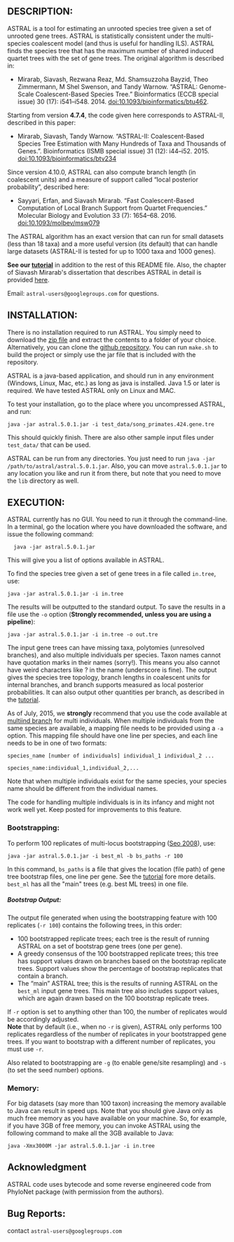 DESCRIPTION:
-----------
ASTRAL is a tool for estimating an unrooted species tree given a set of unrooted gene trees. ASTRAL is statistically consistent under the multi-species coalescent model (and thus is useful for handling ILS). ASTRAL finds the species tree that has the maximum number of shared induced quartet trees with the set of gene trees. 
The original algorithm is described in:

* Mirarab, Siavash, Rezwana Reaz, Md. Shamsuzzoha Bayzid, Theo Zimmermann, M Shel Swenson, and Tandy Warnow. “ASTRAL: Genome-Scale Coalescent-Based Species Tree.” Bioinformatics (ECCB special issue) 30 (17): i541–i548. 2014. [doi:10.1093/bioinformatics/btu462](doi.org/10.1093/bioinformatics/btu462).

Starting from version **4.7.4**, the code given here corresponds to ASTRAL-II, described in this paper: 

* Mirarab, Siavash, Tandy Warnow. “ASTRAL-II: Coalescent-Based Species Tree Estimation with Many Hundreds of Taxa and Thousands of Genes.”. Bioinformatics (ISMB special issue) 31 (12): i44–i52. 2015. [doi:10.1093/bioinformatics/btv234](http://bioinformatics.oxfordjournals.org/content/31/12/i44)

Since version 4.10.0, ASTRAL can also compute branch length (in coalescent units) and a measure of support called “local posterior probability”, described here:

* Sayyari, Erfan, and Siavash Mirarab. “Fast Coalescent-Based Computation of Local Branch Support from Quartet Frequencies.” Molecular Biology and Evolution 33 (7): 1654–68. 2016. [doi:10.1093/molbev/msw079](http://mbe.oxfordjournals.org/content/early/2016/05/12/molbev.msw079.short?rss=1)


The ASTRAL algorithm has an exact version that can run for small datasets (less than 18 taxa) and a more useful version (its default) that can handle large datasets (ASTRAL-II is tested for up to 1000 taxa and 1000 genes).


**See our [tutorial](astral-tutorial.md)** in addition to the rest of this README file. Also, the chapter of Siavash Mirarab's dissertation that describes ASTRAL in detail is provided [here](thesis-astral.pdf).

Email: `astral-users@googlegroups.com` for questions.

INSTALLATION:
-----------
There is no installation required to run ASTRAL. 
You simply need to download the [zip file](https://github.com/smirarab/ASTRAL/raw/master/Astral.5.0.1.zip) 
and extract the contents to a folder of your choice. Alternatively, you can clone the [github repository](https://github.com/smirarab/ASTRAL/). You can run `make.sh` to build the project or simply use the jar file that is included with the repository. 

ASTRAL is a java-based application, and should run in any environment (Windows, Linux, Mac, etc.) as long as java is installed. Java 1.5 or later is required. We have tested ASTRAL only on Linux and MAC.

To test your installation, go to the place where you uncompressed ASTRAL, and run:

```
java -jar astral.5.0.1.jar -i test_data/song_primates.424.gene.tre
```

This should quickly finish. There are also other sample input files under `test_data/` that can be used.

ASTRAL can be run from any directories. You just need to run `java -jar /path/to/astral/astral.5.0.1.jar`.
Also, you can move `astral.5.0.1.jar` to any location you like and run it from there, but note that you need
to move the `lib` directory as well. 

EXECUTION:
-----------
ASTRAL currently has no GUI. You need to run it through the command-line. In a terminal, go the location where you have downloaded the software, and issue the following command:

```
  java -jar astral.5.0.1.jar
```

This will give you a list of options available in ASTRAL.

To find the species tree given a set of gene trees in a file called `in.tree`, use:

```
java -jar astral.5.0.1.jar -i in.tree
```

The results will be outputted to the standard output. To save the results in a file use the `-o` option (**Strongly recommended, unless you are using a pipeline**):

```
java -jar astral.5.0.1.jar -i in.tree -o out.tre
```

The input gene trees can have missing taxa, polytomies (unresolved branches), and also multiple individuals per species. 
Taxon names cannot have quotation marks in their names (sorry!). This means you also cannot have weird characters like ? in the name (underscore is fine).
The output gives the species tree topology, branch lengths in coalescent units
for internal branches, and branch supports measured as local posterior probabilities. It can also output other quantities per branch, 
as described in the [tutorial](astral-tutorial.md).


As of July, 2015, we **strongly** recommend that you use the code available at [multiind branch](https://github.com/smirarab/ASTRAL/tree/multiind) for multi individuals. When multiple individuals from the same species are available, a mapping file needs to be provided using a `-a` option. This mapping file should have one line per species, and each line needs to be in one of two formats:

```
species_name [number of individuals] individual_1 individual_2 ...

species_name:individual_1,individual_2,...
```
Note that when multiple individuals exist for the same species, your species name should be different from the individual names.

The code for handling multiple individuals is in its infancy and might not work well yet. Keep posted for improvements to this feature. 

### Bootstrapping:

To perform 100 replicates of multi-locus bootstrapping ([Seo 2008](http://www.ncbi.nlm.nih.gov/pubmed/18281270)), use:

```
java -jar astral.5.0.1.jar -i best_ml -b bs_paths -r 100
```

In this command, `bs_paths` is a file that gives the location (file path) of gene tree bootstrap files, one line per gene. See the [tutorial](astral-tutorial.md)
fore more details.
`best_ml` has all the "main" trees (e.g. best ML trees) in one file. 

##### Bootstrap Output: 

The output file generated when using the bootstrapping feature with 100 replicates (`-r 100`) contains the following trees, in this order:

* 100 bootstrapped replicate trees; each tree is the result of running ASTRAL on a set of bootstrap gene trees (one per gene).
* A greedy consensus of the 100 bootstrapped replicate trees; this tree has support values drawn on branches based on the bootstrap replicate trees. Support values show the percentage of bootstrap replicates that contain a branch. 
* The “main” ASTRAL tree; this is the results of running ASTRAL on the `best_ml` input gene trees. This main tree also includes support values, which are again drawn based on the 100 bootstrap replicate trees.

If `-r` option is set to anything other than 100, the number of replicates would be accordingly adjusted.    
**Note** that by default (i.e., when no `-r` is given), ASTRAL only performs 100 replicates regardless of the number of replicates in your bootstrapped gene trees.
If you want to bootstrap with a different number of replicates, you must use `-r`. 

Also related to bootstrapping are `-g` (to enable gene/site resampling) and `-s` (to set the seed number) options. 


### Memory:
For big datasets (say more than 100 taxon) increasing the memory available to Java can result in speed ups. Note that you should give Java only as much free memory as you have available on your machine. So, for example, if you have 3GB of free memory, you can invoke ASTRAL using the following command to make all the 3GB available to Java:

```
java -Xmx3000M -jar astral.5.0.1.jar -i in.tree
```

Acknowledgment
-----------
ASTRAL code uses bytecode and some reverse engineered code from PhyloNet package (with permission from the authors).


Bug Reports:
-----------
contact ``astral-users@googlegroups.com``
